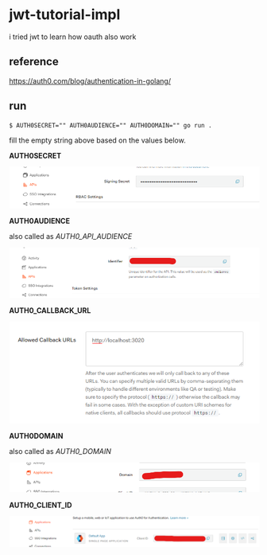 # jwt-tutorial-impl

i tried jwt to learn how oauth also work

## reference

https://auth0.com/blog/authentication-in-golang/

## run

```
$ AUTH0SECRET="" AUTH0AUDIENCE="" AUTH0DOMAIN="" go run .
```

fill the empty string above based on the values below.

**AUTH0SECRET**

![APIs > above RBAC settings](./assets/press-copy-secret-key.png)

**AUTH0AUDIENCE**

also called as *AUTH0_API_AUDIENCE*

![if there's an error in the domain](./assets/audience-location.png)

**AUTH0_CALLBACK_URL**

![Route with login](./assets/localhost-callback-url.png)

**AUTH0DOMAIN**

also called as *AUTH0_DOMAIN*

![application, locations, and its type](./assets/domain-location.png)

**AUTH0_CLIENT_ID**

![application, locations, and its type](./assets/client-id-location.png)
